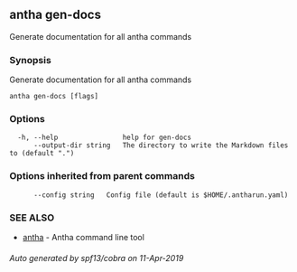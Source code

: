 ## antha gen-docs

Generate documentation for all antha commands

### Synopsis

Generate documentation for all antha commands

```
antha gen-docs [flags]
```

### Options

```
  -h, --help                help for gen-docs
      --output-dir string   The directory to write the Markdown files to (default ".")
```

### Options inherited from parent commands

```
      --config string   Config file (default is $HOME/.antharun.yaml)
```

### SEE ALSO

* [antha](antha.md)	 - Antha command line tool

###### Auto generated by spf13/cobra on 11-Apr-2019
